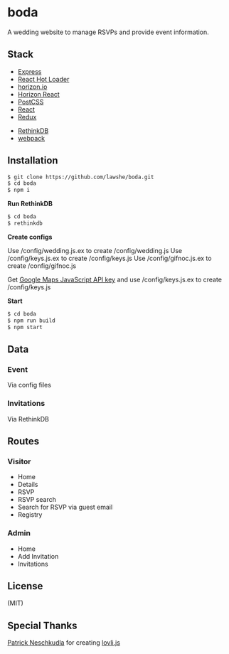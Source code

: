 # boda
A wedding website to manage RSVPs and provide event information.

## Stack
*   [Express](https://expressjs.com/)
*   [React Hot Loader](https://github.com/gaearon/react-hot-loader)
*   [horizon.io](http://horizon.io/)
*   [Horizon React](https://github.com/flipace/horizon-react)
*   [PostCSS](https://github.com/postcss/postcss)
*   [React](https://facebook.github.io/react/)
*   [Redux](https://github.com/reactjs/redux)
<!-- *   [React Bootstrap](https://react-bootstrap.github.io/) -->
*   [RethinkDB](https://github.com/rethinkdb/horizon)
*   [webpack](https://github.com/webpack/webpack)


## Installation
``` bash
$ git clone https://github.com/lawshe/boda.git
$ cd boda
$ npm i
```

**Run RethinkDB**
``` bash
$ cd boda
$ rethinkdb
```

**Create configs**

Use /config/wedding.js.ex to create /config/wedding.js
Use /config/keys.js.ex to create /config/keys.js
Use /config/gifnoc.js.ex to create /config/gifnoc.js

Get [Google Maps JavaScript API key](https://developers.google.com/maps/documentation/javascript/get-api-key) and use /config/keys.js.ex to create /config/keys.js

**Start**
``` bash
$ cd boda
$ npm run build
$ npm start
```

## Data
### Event
Via config files

### Invitations
Via RethinkDB

## Routes
### Visitor
*   Home
*   Details
*   RSVP
*   RSVP search
 *   Search for RSVP via guest email
*   Registry

### Admin
*   Home
*   Add Invitation
*   Invitations

## License
(MIT)

## Special Thanks
[Patrick Neschkudla](https://github.com/flipace) for creating [lovli.js](https://github.com/flipace/lovli.js)
